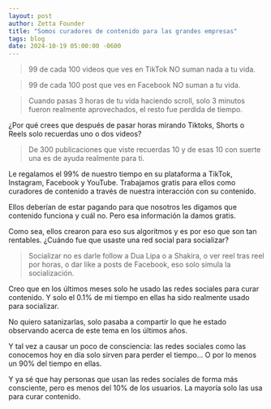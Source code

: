 ```yaml
---
layout: post
author: Zetta Founder
title: "Somos curadores de contenido para las grandes empresas"
tags: blog
date: 2024-10-19 05:00:00 -0600
---
```


> 99 de cada 100 videos que ves en TikTok NO suman nada a tu vida.

> 99 de cada 100 post que ves en Facebook NO suman a tu vida.

> Cuando pasas 3 horas de tu vida haciendo scroll, solo 3 minutos fueron realmente aprovechados, el resto fue perdida de tiempo.

¿Por qué crees que después de pasar horas mirando Tiktoks, Shorts o Reels solo recuerdas uno o dos videos?

> De 300 publicaciones que viste recuerdas 10 y de esas 10 con suerte una es de ayuda realmente para ti.

Le regalamos el 99% de nuestro tiempo en su plataforma a TikTok, Instagram, Facebook y YouTube. Trabajamos gratis para ellos como curadores de contenido a través de nuestra interacción con su contenido.

Ellos deberían de estar pagando para que nosotros les digamos que contenido funciona y cuál no. Pero esa información la damos gratis.

Como sea, ellos crearon para eso sus algoritmos y es por eso que son tan rentables.
¿Cuándo fue que usaste una red social para socializar?

> Socializar no es darle follow a Dua Lipa o a Shakira, o ver reel tras reel por horas, o dar like a posts de Facebook, eso solo simula la socialización.

Creo que en los últimos meses solo he usado las redes sociales para curar contenido. Y solo el 0.1% de mi tiempo en ellas ha sido realmente usado para socializar.

No quiero satanizarlas, solo pasaba a compartir lo que he estado observando acerca de este tema en los últimos años.

Y tal vez a causar un poco de consciencia: las redes sociales como las conocemos hoy en día solo sirven para perder el tiempo... O por lo menos un 90% del tiempo en ellas.

Y ya sé que hay personas que usan las redes sociales de forma más consciente, pero es menos del 10% de los usuarios. La mayoría solo las usa para curar contenido.